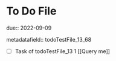 # To Do File

due:: 2022-09-09

metadatafield:: todoTestFile_13_68

- [ ] Task of todoTestFile_13 1 [[Query me]]
